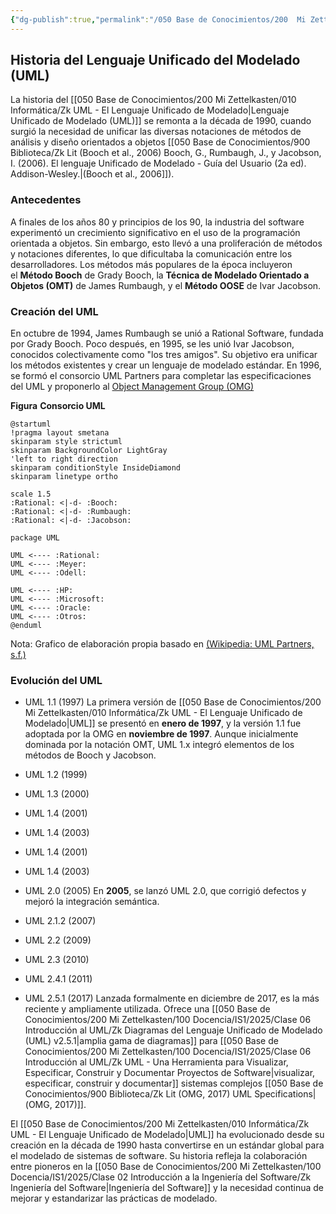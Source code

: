 ```yaml
---
{"dg-publish":true,"permalink":"/050 Base de Conocimientos/200  Mi Zettelkasten/100 Docencia/IS1/2025/Clase 06 Introducción al UML/Zk Historia del Lenguaje Unificado del Modelado (UML)/","tags":["digitalGarden"]}
---
```


## Historia del Lenguaje Unificado del Modelado (UML)

La historia del [[050 Base de Conocimientos/200  Mi Zettelkasten/010 Informática/Zk UML - El Lenguaje Unificado de Modelado\|Lenguaje Unificado de Modelado (UML)]] se remonta a la década de 1990, cuando surgió la necesidad de unificar las diversas notaciones de métodos de análisis y diseño orientados a objetos [[050 Base de Conocimientos/900 Biblioteca/Zk Lit (Booch et al., 2006) Booch, G., Rumbaugh, J., y Jacobson, I. (2006). El lenguaje Unificado de Modelado - Guía del Usuario (2a ed). Addison-Wesley.\|(Booch et al., 2006]]).

### Antecedentes

A finales de los años 80 y principios de los 90, la industria del software experimentó un crecimiento significativo en el uso de la programación orientada a objetos. Sin embargo, esto llevó a una proliferación de métodos y notaciones diferentes, lo que dificultaba la comunicación entre los desarrolladores. Los métodos más populares de la época incluyeron el **Método Booch** de Grady Booch, la **Técnica de Modelado Orientado a Objetos (OMT)** de James Rumbaugh, y el **Método OOSE** de Ivar Jacobson.

### Creación del UML

En octubre de 1994, James Rumbaugh se unió a Rational Software, fundada por Grady Booch. Poco después, en 1995, se les unió Ivar Jacobson, conocidos colectivamente como "los tres amigos". Su objetivo era unificar los métodos existentes y crear un lenguaje de modelado estándar. En 1996, se formó el consorcio UML Partners para completar las especificaciones del UML y proponerlo al [Object Management Group (OMG)](https://www.omg.org)

**Figura**
__Consorcio UML__
```plantuml
@startuml
!pragma layout smetana
skinparam style strictuml
skinparam BackgroundColor LightGray
'left to right direction
skinparam conditionStyle InsideDiamond
skinparam linetype ortho

scale 1.5
:Rational: <|-d- :Booch:
:Rational: <|-d- :Rumbaugh:
:Rational: <|-d- :Jacobson:

package UML

UML <---- :Rational:
UML <---- :Meyer:
UML <---- :Odell:

UML <---- :HP:
UML <---- :Microsoft:
UML <---- :Oracle:
UML <---- :Otros:
@enduml
```
Nota: Grafico de elaboración propia basado en [(Wikipedia: UML Partners, s.f.)](https://en.wikipedia.org/wiki/UML_Partners)

### Evolución del UML

- UML 1.1 (1997)
	La primera versión de [[050 Base de Conocimientos/200  Mi Zettelkasten/010 Informática/Zk UML - El Lenguaje Unificado de Modelado\|UML]] se presentó en **enero de 1997**, y la versión 1.1 fue adoptada por la OMG en **noviembre de 1997**. Aunque inicialmente dominada por la notación OMT, UML 1.x integró elementos de los métodos de Booch y Jacobson.

- UML 1.2 (1999)

- UML 1.3 (2000)

- UML 1.4 (2001)

- UML 1.4 (2003)

- UML 1.4 (2001)

- UML 1.4 (2003)

- UML 2.0 (2005)
	En **2005**, se lanzó UML 2.0, que corrigió defectos y mejoró la integración semántica.

- UML 2.1.2 (2007)

- UML 2.2 (2009)

- UML 2.3 (2010)

- UML 2.4.1 (2011)

- UML 2.5.1 (2017)
	Lanzada formalmente en diciembre de 2017, es la más reciente y ampliamente utilizada. Ofrece una [[050 Base de Conocimientos/200  Mi Zettelkasten/100 Docencia/IS1/2025/Clase 06 Introducción al UML/Zk Diagramas del Lenguaje Unificado de Modelado (UML) v2.5.1\|amplia gama de diagramas]] para [[050 Base de Conocimientos/200  Mi Zettelkasten/100 Docencia/IS1/2025/Clase 06 Introducción al UML/Zk UML - Una Herramienta para Visualizar, Especificar, Construir y Documentar Proyectos de Software\|visualizar, especificar, construir y documentar]] sistemas complejos [[050 Base de Conocimientos/900 Biblioteca/Zk Lit (OMG, 2017) UML Specifications\|(OMG, 2017)]].

El [[050 Base de Conocimientos/200  Mi Zettelkasten/010 Informática/Zk UML - El Lenguaje Unificado de Modelado\|UML]] ha evolucionado desde su creación en la década de 1990 hasta convertirse en un estándar global para el modelado de sistemas de software. Su historia refleja la colaboración entre pioneros en la [[050 Base de Conocimientos/200  Mi Zettelkasten/100 Docencia/IS1/2025/Clase 02 Introducción a la Ingeniería del Software/Zk Ingeniería del Software\|Ingeniería del Software]] y la necesidad continua de mejorar y estandarizar las prácticas de modelado.